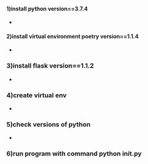 #### 1)install python version==3.7.4
-
#### 2)install virtual environment poetry version==1.1.4
-
### 3)install flask version==1.1.2
-
### 4)create virtual env
-
### 5)check versions of python
-
### 6)run program with command python __init__.py
